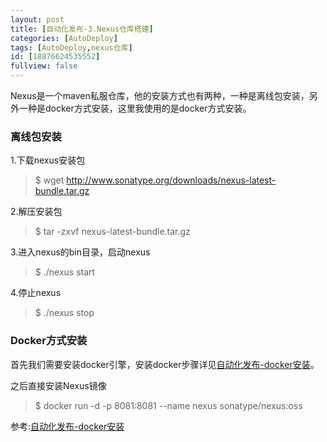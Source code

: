 ```yaml
---
layout: post
title: [自动化发布-3.Nexus仓库搭建]
categories: [AutoDeploy]
tags: [AutoDeploy,nexus仓库]
id: [18876624535552]
fullview: false
---
```

Nexus是一个maven私服仓库，他的安装方式也有两种，一种是离线包安装，另外一种是docker方式安装，这里我使用的是docker方式安装。

### 离线包安装

1.下载nexus安装包
> $ wget http://www.sonatype.org/downloads/nexus-latest-bundle.tar.gz

2.解压安装包

> $ tar -zxvf nexus-latest-bundle.tar.gz

3.进入nexus的bin目录，启动nexus

> $ ./nexus start

4.停止nexus

> $ ./nexus stop

### Docker方式安装

首先我们需要安装docker引擎，安装docker步骤详见[自动化发布-docker安装](/170212/auto-deploy-8.Docker-install)。

之后直接安装Nexus镜像
> $ docker run -d -p 8081:8081 --name nexus sonatype/nexus:oss

参考:[自动化发布-docker安装](/170212/auto-deploy-8.Docker-install)
